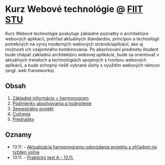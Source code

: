 # Kurz Webové technológie @ [FIIT STU](http://www.fiit.stuba.sk)

Kurz Webové technológie poskytuje základné poznatky o architektúre webových aplikácií, prehľad aktuálnych štandardov, princípov a technológií potrebných na vývoj moderných webových stránok/aplikácií, ako aj možnosti ich vzájomného kombinovania. Po absolvovaní predmetu študent bude chápať základnú architektúru webovej aplikácie, bude sa orientovať v aktuálnych trendoch a technológiách spojených s tvorbou webových aplikácií, a bude schopný riešiť vybrané úlohy s využitím webových rámcov (angl. web frameworks).

## Obsah

1. [Základné informácie + harmonogram](zakladne-informacie)
2. [Podmienky absolvovania a hodnotenie](podmienky-absolvovania-a-hodnotenie)
3. [Semestrálny projekt](semestralny-projekt)
4. [Cvičenia](cvicenia)
5. [Prednášky](prednasky)


## Oznamy
* 13.11. - [Aktualizácia harmonogramu odovzdania projektu s ohľadom na týžden voľna](zakladne-informacie/)
* 13.11. - [Praktický test A - 13.11.](zdroje/prakticky-test-18-19-A.zip)

